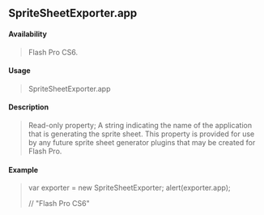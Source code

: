 ## SpriteSheetExporter.app

#### Availability

> Flash Pro CS6.

#### Usage

> SpriteSheetExporter.app

#### Description

> Read-only property; A string indicating the name of the application that is generating the sprite sheet. This property is provided for use by any future sprite sheet generator plugins that may be created for Flash Pro.

#### Example

> var exporter = new SpriteSheetExporter; alert(exporter.app);
>
> // "Flash Pro CS6"
